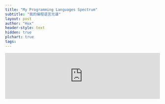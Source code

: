 ```yaml
---
title: "My Programming Languages Spectrum"
subtitle: "我的编程语言光谱"
layout: post
author: "Hux"
header-style: text
hidden: true
plchart: true
tags:
---
```


<iframe 
  id="chart"
  src="https://wilsonmaxy.github.io/PL-chart/"
  frameborder="0" 
  scrolling="no" 
  style="width: 100%">
</iframe>
